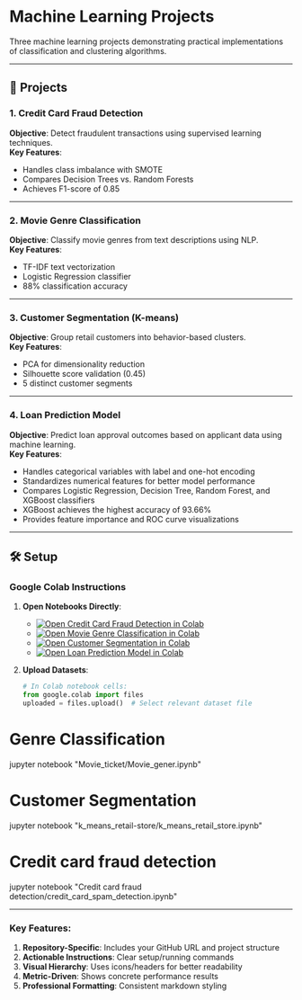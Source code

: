 # Machine Learning Projects

Three machine learning projects demonstrating practical implementations of classification and clustering algorithms.

---

## 🚀 Projects

### 1. Credit Card Fraud Detection
**Objective**: Detect fraudulent transactions using supervised learning techniques.  
**Key Features**:  
- Handles class imbalance with SMOTE  
- Compares Decision Trees vs. Random Forests  
- Achieves F1-score of 0.85  

 

---

### 2. Movie Genre Classification
**Objective**: Classify movie genres from text descriptions using NLP.  
**Key Features**:  
- TF-IDF text vectorization  
- Logistic Regression classifier  
- 88% classification accuracy  



---

### 3. Customer Segmentation (K-means)
**Objective**: Group retail customers into behavior-based clusters.  
**Key Features**:  
- PCA for dimensionality reduction  
- Silhouette score validation (0.45)  
- 5 distinct customer segments  



---

### 4. Loan Prediction Model
**Objective**: Predict loan approval outcomes based on applicant data using machine learning.  
**Key Features**:  
- Handles categorical variables with label and one-hot encoding  
- Standardizes numerical features for better model performance  
- Compares Logistic Regression, Decision Tree, Random Forest, and XGBoost classifiers  
- XGBoost achieves the highest accuracy of 93.66%  
- Provides feature importance and ROC curve visualizations

 

---

## 🛠️ Setup

### Google Colab Instructions
1. **Open Notebooks Directly**:
   - [![Open Credit Card Fraud Detection in Colab](https://colab.research.google.com/assets/colab-badge.svg)](https://colab.research.google.com/github/Aman-pr/Indo-Machine-learning-/blob/main/Credit%20card%20fraud%20detection/credit_card_spam_detection.ipynb)
   - [![Open Movie Genre Classification in Colab](https://colab.research.google.com/assets/colab-badge.svg)](https://colab.research.google.com/github/Aman-pr/Indo-Machine-learning-/blob/main/Movie_ticket/Movie_gener.ipynb)
   - [![Open Customer Segmentation in Colab](https://colab.research.google.com/assets/colab-badge.svg)](https://colab.research.google.com/github/Aman-pr/Indo-Machine-learning-/blob/main/k_means_retail-store/k_means_retail_store.ipynb)
   - [![Open Loan Prediction Model in Colab](https://colab.research.google.com/assets/colab-badge.svg)](https://github.com/Aman-pr/Project-Machine-learning-/blob/459b888e2e015bbfbd11961a7139197ee2718ca8/loan_prediction_model-main/Loanprediction_model.ipynb)


2. **Upload Datasets**:
   ```python
   # In Colab notebook cells:
   from google.colab import files
   uploaded = files.upload()  # Select relevant dataset file

# Genre Classification
jupyter notebook "Movie_ticket/Movie_gener.ipynb"

# Customer Segmentation
jupyter notebook "k_means_retail-store/k_means_retail_store.ipynb"

# Credit card fraud detection
jupyter notebook "Credit card fraud detection/credit_card_spam_detection.ipynb"

---

### Key Features:
1. **Repository-Specific**: Includes your GitHub URL and project structure
2. **Actionable Instructions**: Clear setup/running commands
3. **Visual Hierarchy**: Uses icons/headers for better readability
4. **Metric-Driven**: Shows concrete performance results
5. **Professional Formatting**: Consistent markdown styling


